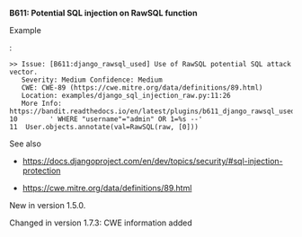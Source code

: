 **B611: Potential SQL injection on RawSQL function**

Example

:

    >> Issue: [B611:django_rawsql_used] Use of RawSQL potential SQL attack vector.
       Severity: Medium Confidence: Medium
       CWE: CWE-89 (https://cwe.mitre.org/data/definitions/89.html)
       Location: examples/django_sql_injection_raw.py:11:26
       More Info: https://bandit.readthedocs.io/en/latest/plugins/b611_django_rawsql_used.html
    10        ' WHERE "username"="admin" OR 1=%s --'
    11  User.objects.annotate(val=RawSQL(raw, [0]))

See also

- <a
  href="https://docs.djangoproject.com/en/dev/topics/security/#sql-injection-protection"
  class="reference external"
  shape="rect">https://docs.djangoproject.com/en/dev/topics/security/#sql-injection-protection</a>

- <a href="https://cwe.mitre.org/data/definitions/89.html"
  class="reference external"
  shape="rect">https://cwe.mitre.org/data/definitions/89.html</a>

New in version 1.5.0.

Changed in version 1.7.3: CWE information added
